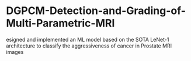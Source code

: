 # DGPCM-Detection-and-Grading-of-Multi-Parametric-MRI
esigned and implemented an ML model based on the SOTA LeNet-1 architecture to classify the aggressiveness of cancer in Prostate MRI images

